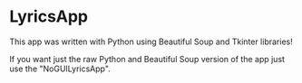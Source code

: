 # LyricsApp

This app was written with Python using Beautiful Soup and Tkinter libraries!

If you want just the raw Python and Beautiful Soup version of the app just use the "NoGUILyricsApp".
